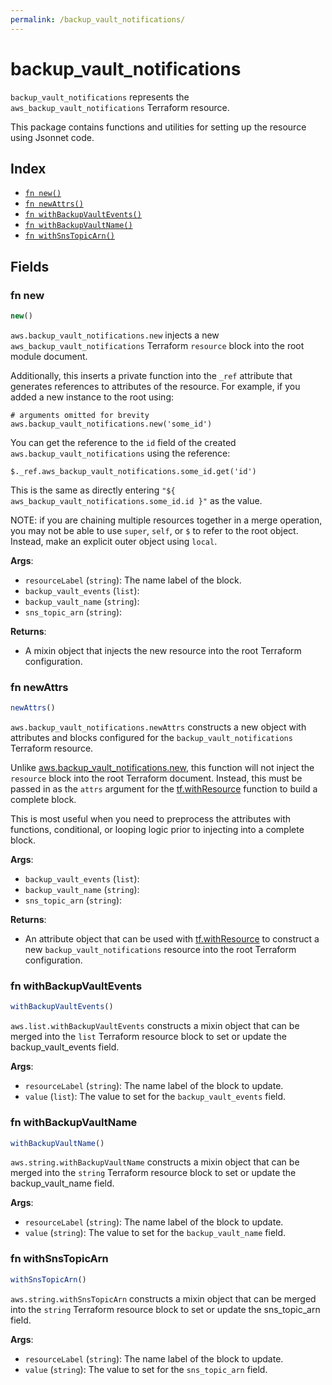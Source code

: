 ```yaml
---
permalink: /backup_vault_notifications/
---
```


# backup_vault_notifications

`backup_vault_notifications` represents the `aws_backup_vault_notifications` Terraform resource.



This package contains functions and utilities for setting up the resource using Jsonnet code.


## Index

* [`fn new()`](#fn-new)
* [`fn newAttrs()`](#fn-newattrs)
* [`fn withBackupVaultEvents()`](#fn-withbackupvaultevents)
* [`fn withBackupVaultName()`](#fn-withbackupvaultname)
* [`fn withSnsTopicArn()`](#fn-withsnstopicarn)

## Fields

### fn new

```ts
new()
```


`aws.backup_vault_notifications.new` injects a new `aws_backup_vault_notifications` Terraform `resource`
block into the root module document.

Additionally, this inserts a private function into the `_ref` attribute that generates references to attributes of the
resource. For example, if you added a new instance to the root using:

    # arguments omitted for brevity
    aws.backup_vault_notifications.new('some_id')

You can get the reference to the `id` field of the created `aws.backup_vault_notifications` using the reference:

    $._ref.aws_backup_vault_notifications.some_id.get('id')

This is the same as directly entering `"${ aws_backup_vault_notifications.some_id.id }"` as the value.

NOTE: if you are chaining multiple resources together in a merge operation, you may not be able to use `super`, `self`,
or `$` to refer to the root object. Instead, make an explicit outer object using `local`.

**Args**:
  - `resourceLabel` (`string`): The name label of the block.
  - `backup_vault_events` (`list`): 
  - `backup_vault_name` (`string`): 
  - `sns_topic_arn` (`string`): 

**Returns**:
- A mixin object that injects the new resource into the root Terraform configuration.


### fn newAttrs

```ts
newAttrs()
```


`aws.backup_vault_notifications.newAttrs` constructs a new object with attributes and blocks configured for the `backup_vault_notifications`
Terraform resource.

Unlike [aws.backup_vault_notifications.new](#fn-new), this function will not inject the `resource`
block into the root Terraform document. Instead, this must be passed in as the `attrs` argument for the
[tf.withResource](https://github.com/tf-libsonnet/core/tree/main/docs#fn-withresource) function to build a complete block.

This is most useful when you need to preprocess the attributes with functions, conditional, or looping logic prior to
injecting into a complete block.

**Args**:
  - `backup_vault_events` (`list`): 
  - `backup_vault_name` (`string`): 
  - `sns_topic_arn` (`string`): 

**Returns**:
  - An attribute object that can be used with [tf.withResource](https://github.com/tf-libsonnet/core/tree/main/docs#fn-withresource) to construct a new `backup_vault_notifications` resource into the root Terraform configuration.


### fn withBackupVaultEvents

```ts
withBackupVaultEvents()
```

`aws.list.withBackupVaultEvents` constructs a mixin object that can be merged into the `list`
Terraform resource block to set or update the backup_vault_events field.



**Args**:
  - `resourceLabel` (`string`): The name label of the block to update.
  - `value` (`list`): The value to set for the `backup_vault_events` field.


### fn withBackupVaultName

```ts
withBackupVaultName()
```

`aws.string.withBackupVaultName` constructs a mixin object that can be merged into the `string`
Terraform resource block to set or update the backup_vault_name field.



**Args**:
  - `resourceLabel` (`string`): The name label of the block to update.
  - `value` (`string`): The value to set for the `backup_vault_name` field.


### fn withSnsTopicArn

```ts
withSnsTopicArn()
```

`aws.string.withSnsTopicArn` constructs a mixin object that can be merged into the `string`
Terraform resource block to set or update the sns_topic_arn field.



**Args**:
  - `resourceLabel` (`string`): The name label of the block to update.
  - `value` (`string`): The value to set for the `sns_topic_arn` field.
